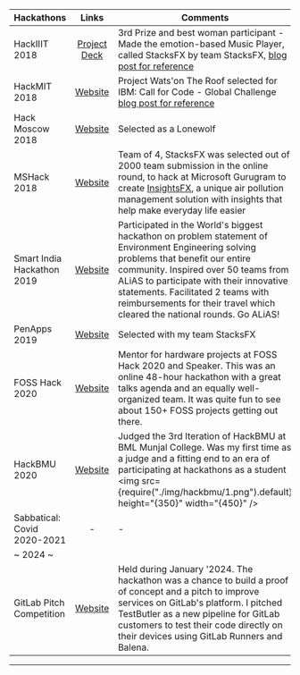 
| Hackathons      | Links | Comments |
| --- |:---:|---|
| HackIIIT 2018 | [Project Deck](https://slides.com/vipulgupta2048/stacksfx) | 3rd Prize and best woman participant - Made the emotion-based Music Player, called StacksFX by team StacksFX, [blog post for reference](https://mixster.dev/2018/08/20/stacksfx-at-hackiiit-my-1-hackathon/) |
| HackMIT 2018 | [Website](https://hackmit.org) | Project Wats'on The Roof selected for IBM: Call for Code - Global Challenge [blog post for reference](https://mixster.dev/2018/09/28/hackmit-2018/) |
| Hack Moscow 2018 | [Website](https://hack.moscow/) | Selected as a Lonewolf |
| MSHack 2018 | [Website](https://mshack.devpost.com) | Team of 4, StacksFX was selected out of 2000 team submission in the online round, to hack at Microsoft Gurugram to create [InsightsFX](https://devpost.com/software/insightsfx), a unique air pollution management solution with insights that help make everyday life easier |
| Smart India Hackathon 2019 | [Website](https://www.sih.gov.in) | Participated in the World's biggest hackathon on problem statement of Environment Engineering solving problems that benefit our entire community. Inspired over 50 teams from ALiAS to participate with their innovative statements. Facilitated 2 teams with reimbursements for their travel which cleared the national rounds. Go ALiAS! |
| PenApps 2019 | [Website](https://pennapps.com) | Selected with my team StacksFX |
| FOSS Hack 2020 | [Website](https://fossunited.org/hackathon) | Mentor for hardware projects at FOSS Hack 2020 and Speaker. This was an online 48-hour hackathon with a great talks agenda and an equally well-organized team. It was quite fun to see about 150+ FOSS projects getting out there.  |
| HackBMU 2020 | [Website](https://hackbmu-3.devfolio.co/) | Judged the 3rd Iteration of HackBMU at BML Munjal College. Was my first time as a judge and a fitting end to an era of participating at hackathons as a student <img src={require("./img/hackbmu/1.png").default} height="{350}" width="{450}" /> |
| Sabbatical: Covid 2020-2021 | - | - |
|~ 2024 ~|||
| GitLab Pitch Competition | [Website](https://gitlab.devpost.com) | Held during January '2024. The hackathon was a chance to build a proof of concept and a pitch to improve services on GitLab's platform. I pitched TestButler as a new pipeline for GitLab customers to test their code directly on their devices using GitLab Runners and Balena. |


---

